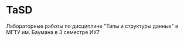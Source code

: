 # TaSD
Лабораторные работы по дисциплине "Типы и структуры данных" в МГТУ им. Баумана в 3 семестре ИУ7
